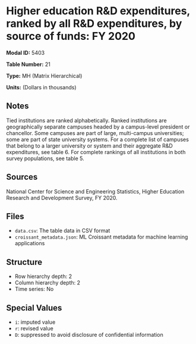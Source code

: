 # Higher education R&D expenditures, ranked by all R&D expenditures, by source of funds: FY 2020

**Modal ID:** 5403

**Table Number:** 21

**Type:** MH (Matrix Hierarchical)

**Units:** (Dollars in thousands)

## Notes

Tied institutions are ranked alphabetically. Ranked institutions are geographically separate campuses headed by a campus-level president or chancellor. Some campuses are part of large, multi-campus universities; some are part of state university systems. For a complete list of campuses that belong to a larger university or system and their aggregate R&D expenditures, see table 6. For complete rankings of all institutions in both survey populations, see table 5.

## Sources

National Center for Science and Engineering Statistics, Higher Education Research and Development Survey, FY 2020.

## Files

- `data.csv`: The table data in CSV format
- `croissant_metadata.json`: ML Croissant metadata for machine learning applications

## Structure

- Row hierarchy depth: 2
- Column hierarchy depth: 2
- Time series: No

## Special Values

- `i`: imputed value
- `r`: revised value
- `D`: suppressed to avoid disclosure of confidential information
